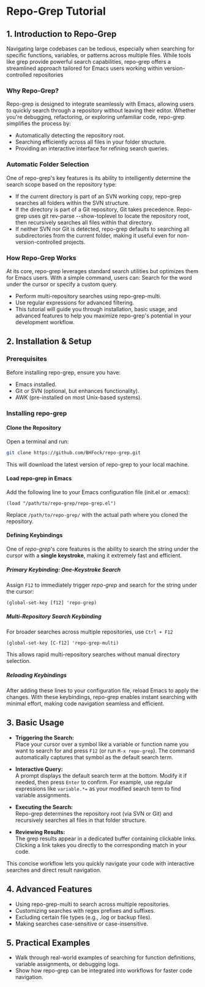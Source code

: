 # Repo-Grep Tutorial

## 1. Introduction to Repo-Grep

Navigating large codebases can be tedious, especially when searching for specific functions, variables, or patterns across multiple files. While tools like grep provide powerful search capabilities, repo-grep offers a streamlined approach tailored for Emacs users working within version-controlled repositories

### Why Repo-Grep?

Repo-grep is designed to integrate seamlessly with Emacs, allowing users to quickly search through a repository without leaving their editor. Whether you're debugging, refactoring, or exploring unfamiliar code, repo-grep simplifies the process by:

* Automatically detecting the repository root.
* Searching efficiently across all files in your folder structure.
* Providing an interactive interface for refining search queries.

### Automatic Folder Selection

One of repo-grep's key features is its ability to intelligently determine the search scope based on the repository type:

* If the current directory is part of an SVN working copy, repo-grep searches all folders within the SVN structure.
* If the directory is part of a Git repository, Git takes precedence. Repo-grep uses git rev-parse --show-toplevel to locate the repository root, then recursively searches all files within that directory.
* If neither SVN nor Git is detected, repo-grep defaults to searching all subdirectories from the current folder, making it useful even for non-version-controlled projects.

### How Repo-Grep Works

At its core, repo-grep leverages standard search utilities but optimizes them for Emacs users. With a simple command, users can:
Search for the word under the cursor or specify a custom query.

* Perform multi-repository searches using repo-grep-multi.
* Use regular expressions for advanced filtering.
* This tutorial will guide you through installation, basic usage, and advanced features to help you maximize repo-grep's potential in your development workflow.

## 2. Installation & Setup

### Prerequisites

Before installing repo-grep, ensure you have:

* Emacs installed.
* Git or SVN (optional, but enhances functionality).
* AWK (pre-installed on most Unix-based systems).

### Installing repo-grep

#### Clone the Repository

Open a terminal and run:

```sh
git clone https://github.com/BHFock/repo-grep.git
```
This will download the latest version of repo-grep to your local machine.

#### Load repo-grep in Emacs

Add the following line to your Emacs configuration file (init.el or .emacs):

```elsip
(load "/path/to/repo-grep/repo-grep.el")
```

Replace `/path/to/repo-grep/` with the actual path where you cloned the repository.

#### Defining Keybindings

One of *repo-grep*'s core features is the ability to search the string under the cursor with a **single keystroke**, making it extremely fast and efficient.

##### Primary Keybinding: One-Keystroke Search
Assign `F12` to immediately trigger *repo-grep* and search for the string under the cursor:

```elisp
(global-set-key [f12] 'repo-grep)
```

##### Multi-Repository Search Keybinding

For broader searches across multiple repositories, use `Ctrl + F12`

```elisp
(global-set-key [C-f12] 'repo-grep-multi)
```

This allows rapid multi-repository searches without manual directory selection.

##### Reloading Keybindings

After adding these lines to your configuration file, reload Emacs to apply the changes. With these keybindings, repo-grep enables instant searching with minimal effort, making code navigation seamless and efficient.

## 3. Basic Usage
 
- **Triggering the Search:**  
  Place your cursor over a symbol like a variable or function name you want to search for and press `F12` (or run `M-x repo-grep`). The command automatically captures that symbol as the default search term.

- **Interactive Query:**  
  A prompt displays the default search term at the bottom. Modify it if needed, then press `Enter` to confirm. For example, use regular expressions like `variable.*=` as your modified search term to find variable assignments.

- **Executing the Search:**  
  Repo-grep determines the repository root (via SVN or Git) and recursively searches all files in that folder structure.

- **Reviewing Results:**  
  The grep results appear in a dedicated buffer containing clickable links. Clicking a link takes you directly to the corresponding match in your code.

This concise workflow lets you quickly navigate your code with interactive searches and direct result navigation.


## 4. Advanced Features

- Using repo-grep-multi to search across multiple repositories.
- Customizing searches with regex prefixes and suffixes.
- Excluding certain file types (e.g., .log or backup files).
- Making searches case-sensitive or case-insensitive.

## 5. Practical Examples
- Walk through real-world examples of searching for function definitions, variable assignments, or debugging logs.
- Show how repo-grep can be integrated into workflows for faster code navigation.
